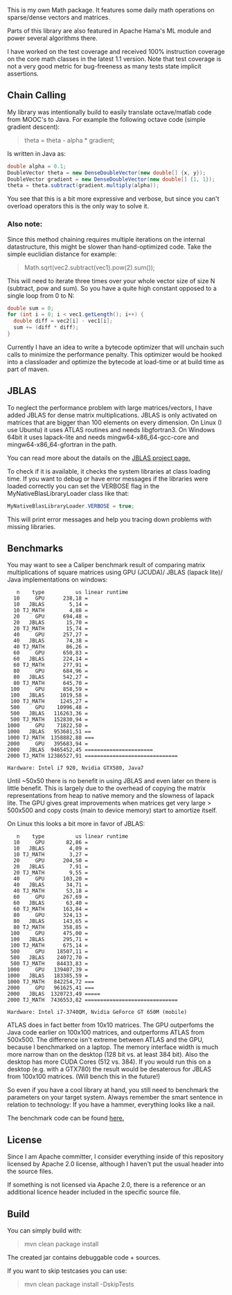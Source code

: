 This is my own Math package. It features some daily math operations on sparse/dense vectors and matrices.

Parts of this library are also featured in Apache Hama's ML module and power several algorithms there.

I have worked on the test coverage and received 100% instruction coverage on the core math classes in the latest 1.1 version.
Note that test coverage is not a very good metric for bug-freeness as many tests state implicit assertions.

Chain Calling
-------

My library was intentionally build to easily translate octave/matlab code from MOOC's to Java.
For example the following octave code (simple gradient descent):

> theta = theta - alpha * gradient;

Is written in Java as: 

```java
double alpha = 0.1;
DoubleVector theta = new DenseDoubleVector(new double[] {x, y});
DoubleVector gradient = new DenseDoubleVector(new double[] {1, 1});
theta = theta.subtract(gradient.multiply(alpha));
```
You see that this is a bit more expressive and verbose, but since you can't overload operators this is the only way to solve it.

### Also note:

Since this method chaining requires multiple iterations on the internal datastructure, this might be slower than hand-optimized code.
Take the simple euclidian distance for example:

> Math.sqrt(vec2.subtract(vec1).pow(2).sum());

This will need to iterate three times over your whole vector size of size N (subtract, pow and sum). So you have a quite high constant opposed to a single loop from 0 to N:

```java
double sum = 0;
for (int i = 0; i < vec1.getLength(); i++) {
  double diff = vec2[i] - vec1[i];
  sum += (diff * diff);
}
```

Currently I have an idea to write a bytecode optimizer that will unchain such calls to minimize the performance penalty.
This optimizer would be hooked into a classloader and optimize the bytecode at load-time or at build time as part of maven.

JBLAS
-------

To neglect the performance problem with large matrices/vectors, I have added JBLAS for dense matrix multiplications. 
JBLAS is only activated on matrices that are bigger than 100 elements on every dimension. 
On Linux (I use Ubuntu) it uses ATLAS routines and needs libgfortran3. 
On Windows 64bit it uses lapack-lite and needs mingw64-x86_64-gcc-core and mingw64-x86_64-gfortran in the path.

You can read more about the datails on the [JBLAS project page.](http://jblas.org/ "JBLAS project page.")

To check if it is available, it checks the system libraries at class loading time. 
If you want to debug or have error messages if the libraries were loaded correctly you can set the VERBOSE flag in the MyNativeBlasLibraryLoader class like that:

```java
MyNativeBlasLibraryLoader.VERBOSE = true;
```

This will print error messages and help you tracing down problems with missing libraries.

Benchmarks
-------

You may want to see a Caliper benchmark result of comparing matrix multiplications of square matrices using GPU (JCUDA)/ JBLAS (lapack lite)/ Java implementations on windows:

```
   n    type          us linear runtime
  10     GPU      238,18 =
  10   JBLAS        5,14 =
  10 TJ_MATH        4,88 =
  20     GPU      694,48 =
  20   JBLAS       15,70 =
  20 TJ_MATH       15,74 =
  40     GPU      257,27 =
  40   JBLAS       74,38 =
  40 TJ_MATH       86,26 =
  60     GPU      650,83 =
  60   JBLAS      224,14 =
  60 TJ_MATH      277,91 =
  80     GPU      684,96 =
  80   JBLAS      542,27 =
  80 TJ_MATH      645,70 =
 100     GPU      858,59 =
 100   JBLAS     1019,58 =
 100 TJ_MATH     1245,27 =
 500     GPU    10996,48 =
 500   JBLAS   116263,36 =
 500 TJ_MATH   152830,94 =
1000     GPU    71822,50 =
1000   JBLAS   953681,51 ==
1000 TJ_MATH  1358882,88 ===
2000     GPU   395683,94 =
2000   JBLAS  9465452,45 ======================
2000 TJ_MATH 12386527,91 ==============================

Hardware: Intel i7 920, Nvidia GTX580, Java7
```

Until ~50x50 there is no benefit in using JBLAS and even later on there is little benefit. This is largely due to the overhead of copying the matrix representations 
from heap to native memory and the slowness of lapack lite. 
The GPU gives great improvements when matrices get very large > 500x500 and copy costs (main to device memory) start to amortize itself.
 
On Linux this looks a bit more in favor of JBLAS:

```
   n    type          us linear runtime
  10     GPU       82,86 =
  10   JBLAS        4,09 =
  10 TJ_MATH        3,27 =
  20     GPU      204,50 =
  20   JBLAS        7,91 =
  20 TJ_MATH        9,55 =
  40     GPU      103,20 =
  40   JBLAS       34,71 =
  40 TJ_MATH       53,18 =
  60     GPU      267,69 =
  60   JBLAS       63,40 =
  60 TJ_MATH      163,84 =
  80     GPU      324,13 =
  80   JBLAS      143,65 =
  80 TJ_MATH      358,85 =
 100     GPU      475,00 =
 100   JBLAS      295,71 =
 100 TJ_MATH      675,14 =
 500     GPU    18507,11 =
 500   JBLAS    24072,70 =
 500 TJ_MATH    84433,83 =
1000     GPU   139407,39 =
1000   JBLAS   183385,59 =
1000 TJ_MATH   842254,72 ===
2000     GPU   961625,41 ===
2000   JBLAS  1320723,49 =====
2000 TJ_MATH  7436553,82 ==============================

Hardware: Intel i7-3740QM, Nvidia GeForce GT 650M (mobile)
```

ATLAS does in fact better from 10x10 matrices. The GPU outperfoms the Java code earlier on 100x100 matrices, and outperforms ATLAS from 500x500.
The difference isn't extreme between ATLAS and the GPU, because I benchmarked on a laptop. 
The memory interface width is much more narrow than on the desktop (128 bit vs. at least 384 bit). Also the desktop has more CUDA Cores (512 vs. 384).
If you would run this on a desktop (e.g. with a GTX780) the result would be desaterous for JBLAS from 100x100 matrices. (Will bench this in the future!)

So even if you have a cool library at hand, you still need to benchmark the parameters on your target system. 
Always remember the smart sentence in relation to technology: If you have a hammer, everything looks like a nail.

The benchmark code can be found [here.](https://gist.github.com/thomasjungblut/5652037 "here")

License
-------

Since I am Apache committer, I consider everything inside of this repository 
licensed by Apache 2.0 license, although I haven't put the usual header into the source files.

If something is not licensed via Apache 2.0, there is a reference or an additional licence header included in the specific source file.


Build
-----

You can simply build with:
 
> mvn clean package install

The created jar contains debuggable code + sources.

If you want to skip testcases you can use:

> mvn clean package install -DskipTests
